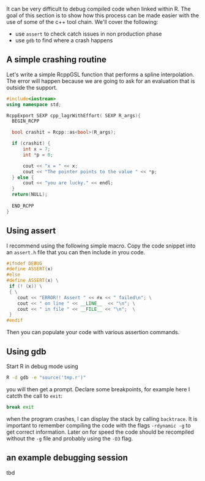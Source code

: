 It can be very difficult to debug compiled code when linked within R. The goal of this section is to show how this process can be made easier with the use of some of the c++ tool chain. We'll cover the following:

 - use `assert` to check catch issues in non production phase
 - use `gdb` to find where a crash happens

## A simple crashing routine

Let's write a simple RcppGSL function that performs a spline interpolation. The error will happen because we are going to ask for an evaluation that is outside the support.

```cpp
#include<iostream>
using namespace std;

RcppExport SEXP cpp_lagrWithEffort( SEXP R_args){
  BEGIN_RCPP

  bool crashit = Rcpp::as<bool>(R_args);

  if (crashit) {
	  int x = 7;
	  int *p = 0;

	  cout << "x = " << x;
	  cout << "The pointer points to the value " << *p;
  } else {
      cout << "you are lucky." << endl;
  }
  return(NULL);
  
  END_RCPP
}

```

## Using assert

I recommend using the following simple macro. Copy the code snippet into an `assert.h` file that you can then include in yrou code.

```cpp
#ifndef DEBUG
#define ASSERT(x)
#else
#define ASSERT(x) \
 if (! (x)) \
 { \
    cout << "ERROR!! Assert " << #x << " failed\n"; \
    cout << " on line " << __LINE__  << "\n"; \
    cout << " in file " << __FILE__ << "\n";  \
 }
#endif
```

Then you can populate your code with various assertion commands.

## Using gdb

Start R in debug mode using 

```sh
R -d gdb -e "source('tmp.r')"
```

you will then get a prompt. Declare some breakpoints, for example here I catcth the call to `exit`:

```sh
break exit
```

when the program crashes, I can display the stack by calling `backtrace`. It is important to remember compiling the code with the flags `-rdynamic -g` to get correct information. Later on for speed the code should be recompiled without the `-g` file and probably using the `-O3` flag.


## an example debugging session

tbd
